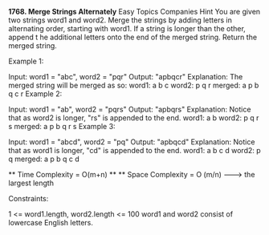 **1768. Merge Strings Alternately**
Easy
Topics
Companies
Hint
You are given two strings word1 and word2. Merge the strings by adding letters in alternating order, 
starting with word1. If a string is longer than the other, append t 
he additional letters onto the end of the merged string.
Return the merged string.

 

Example 1:

Input: word1 = "abc", word2 = "pqr"
Output: "apbqcr"
Explanation: The merged string will be merged as so:
word1:  a   b   c
word2:    p   q   r
merged: a p b q c r
Example 2:

Input: word1 = "ab", word2 = "pqrs"
Output: "apbqrs"
Explanation: Notice that as word2 is longer, "rs" is appended to the end.
word1:  a   b 
word2:    p   q   r   s
merged: a p b q   r   s
Example 3:

Input: word1 = "abcd", word2 = "pq"
Output: "apbqcd"
Explanation: Notice that as word1 is longer, "cd" is appended to the end.
word1:  a   b   c   d
word2:    p   q 
merged: a p b q c   d


** Time Complexity = O(m+n) **
** Space Complexity = O (m/n) ---> the largest length

Constraints:

1 <= word1.length, word2.length <= 100
word1 and word2 consist of lowercase English letters.
